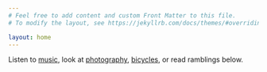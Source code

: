 ```yaml
---
# Feel free to add content and custom Front Matter to this file.
# To modify the layout, see https://jekyllrb.com/docs/themes/#overriding-theme-defaults

layout: home
---
```


Listen to [music](/category/music.html), look at
[photography](/category/photography.html), [bicycles](/category/bicycles.html),
or read ramblings below.
